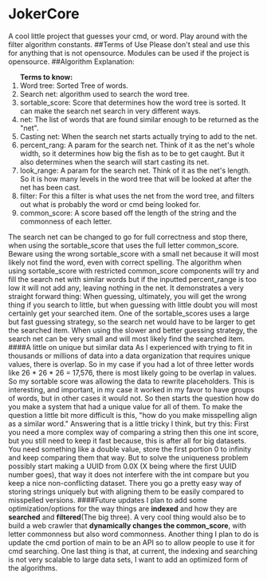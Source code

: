 # JokerCore
A cool little project that guesses your cmd, or word. Play around with the filter algorithm constants. 
##Terms of Use
Please don't steal and use this for anything that is not opensource. Modules can be used if the project is opensource. 
##Algorithm Explanation:
<ol><b>Terms to know:</b>
  <li>Word tree: Sorted Tree of words. </li>
  <li>Search net: algorithm used to search the word tree.</li>
  <li>sortable_score: Score that determines how the word tree is sorted. It can make the search net search in very 
  different ways.</li>
  <li>net: The list of words that are found similar enough to be returned as the "net".</li>
  <li>Casting net: When the search net starts actually trying to add to the net.</li>
  <li>percent_rang: A param for the search net. Think of it as the net's whole width, so it determines how big the fish as to be to get caught. But it also determines when the search will start casting its net. </li>
  <li>look_range: A param for the search net. Think of it as the net's length. So it is how many levels in the word tree
  that will be looked at after the net has been cast.</li>
  <li>filter: For this a filter is what uses the net from the word tree, and filters out what is probably the word or cmd being looked for.</li>
  <li>common_score: A score based off the length of the string and the commonness of each letter.</li>
</ol>

The search net can be changed to go for full correctness and stop there, when using the sortable_score that uses
the full letter common_score. Beware using the wrong sortable_score with a small net because it will most likely
not find the word, even with correct spelling. The algorithm when using sortable_score with restricted common_score components
will try and fill the search net with similar words but if the inputted percent_range is too low it will not add any, 
leaving nothing in the net. It demonstrates a very straight forward thing: When guessing, ultimately, you will get the wrong thing
if you search to little, but when guessing with little doubt you will most certainly get your searched item. One of the sortable_scores
uses a large but fast guessing strategy, so the search net would have to be larger to get the searched item. When using the slower and
better guessing strategy, the search net can be very small and will most likely find the searched item. 
####A little on unique but similar data
As I experienced with trying to fit in thousands or millions of data into a data organization that requires unique values, there is overlap. So in my case if you had a lot of three letter words like 26 * 26 * 26 = 17,576, there is most likely going to be overlap in values. So my sortable score was allowing the data to rewrite placeholders. This is interesting, and important, in my case it worked in my favor to have groups of words, but in other cases it would not. So then starts the question how do you make a system that had a unique value for all of them. To make the question a little bit more difficult is this, "how do you make misspelling align as a similar word." Answering that is a little tricky I think, but try this: First you need a more complex way of comparing a string then this one int score, but you still need to keep it fast because, this is after all for big datasets. You need something like a double value, store the first portion 0 to infinity and keep comparing them that way. But to solve the uniqueness problem possibly start making a UUID from 0.0X (X being where the first UUID number goes), that way it does not interfere with the int compare but you keep a nice non-conflicting dataset. There you go a pretty easy way of storing strings uniquely but with aligning them to be easily compared to misspelled versions. 
####Future updates
I plan to add some optimization/options for the way things are <b>indexed</b> and how they are <b>searched</b> and <b>filtered</b>(The big three). A very cool thing would also be to build a web crawler that <b>dynamically changes the common_score</b>, with letter commonness but also word commonness. Another thing I plan to do is update the cmd portion of main to be an API so to allow people to use it for cmd searching. One last thing is that, at current, the indexing and searching is not very scalable to large data sets, I want to add an optimized form of the algorithms. 


